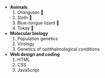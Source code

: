 * **Animals**:
   1. *Orangutan* 🦧
   2. Sloth 🦥
   3. Blue-tongue lizard 🦎
   4. Tokay 🦎
* **Molecular biology**
  1. Population genetics
  2. Virology
  3. Genetics of ophthalmological conditions
* **Web design and coding**
  1. HTML
  2. CSS
  3. JavaScript
